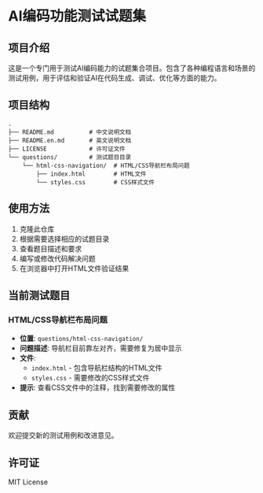 # AI编码功能测试试题集

## 项目介绍

这是一个专门用于测试AI编码能力的试题集合项目。包含了各种编程语言和场景的测试用例，用于评估和验证AI在代码生成、调试、优化等方面的能力。

## 项目结构

```
.
├── README.md          # 中文说明文档
├── README.en.md       # 英文说明文档
├── LICENSE            # 许可证文件
└── questions/         # 测试题目目录
    └── html-css-navigation/  # HTML/CSS导航栏布局问题
        ├── index.html        # HTML文件
        └── styles.css        # CSS样式文件
```

## 使用方法

1. 克隆此仓库
2. 根据需要选择相应的试题目录
3. 查看题目描述和要求
4. 编写或修改代码解决问题
5. 在浏览器中打开HTML文件验证结果

## 当前测试题目

### HTML/CSS导航栏布局问题
- **位置**: `questions/html-css-navigation/`
- **问题描述**: 导航栏目前靠左对齐，需要修复为居中显示
- **文件**: 
  - `index.html` - 包含导航栏结构的HTML文件
  - `styles.css` - 需要修改的CSS样式文件
- **提示**: 查看CSS文件中的注释，找到需要修改的属性

## 贡献

欢迎提交新的测试用例和改进意见。


## 许可证

MIT License